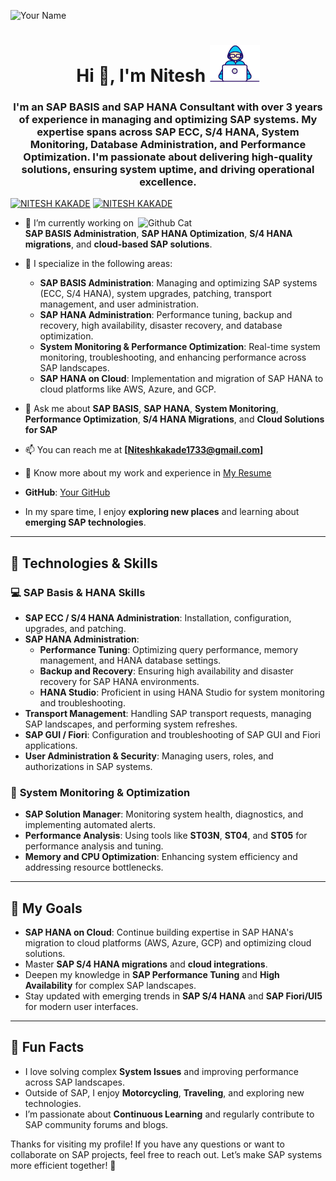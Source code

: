 <p align="left"> <img src="https://komarev.com/ghpvc/?username=niteshkakade1733" alt="Your Name"/> </p>

<h1 align="center">Hi 👋, I'm Nitesh <img src="https://github.com/Niteshkakade1733/niteshkakade1733/blob/main/Assets/Developer.gif" width="80px"> </h1>

<h3 align="center">
I'm an SAP BASIS and SAP HANA Consultant with over 3 years of experience in managing and optimizing SAP systems. My expertise spans across SAP ECC, S/4 HANA, System Monitoring, Database Administration, and Performance Optimization. I'm passionate about delivering high-quality solutions, ensuring system uptime, and driving operational excellence.
</h3>

<p> </p>

<p> 
  <a align="left" href="https://www.linkedin.com/in/nitesh--kakade" target="blank"><img src="https://img.shields.io/badge/Connect%20with%20me%20on-LinkedIn-blue?style=for-the-badge&logo=linkedin" alt="NITESH KAKADE" /></a> 
  <a align="right" href="https://twitter.com/niteshkakade173" target="blank"><img src="https://img.shields.io/twitter/follow/niteshkakade173?logo=twitter&style=for-the-badge" alt="NITESH KAKADE" /></a>
</p>

<img align="right" width=300px alt="Github Cat" src="https://user-images.githubusercontent.com/74038190/235224431-e8c8c12e-6826-47f1-89fb-2ddad83b3abf.gif" width="300" />

- 🔭 I’m currently working on **SAP BASIS Administration**, **SAP HANA Optimization**, **S/4 HANA migrations**, and **cloud-based SAP solutions**.  

- 👯 I specialize in the following areas:
    - **SAP BASIS Administration**: Managing and optimizing SAP systems (ECC, S/4 HANA), system upgrades, patching, transport management, and user administration.
    - **SAP HANA Administration**: Performance tuning, backup and recovery, high availability, disaster recovery, and database optimization.
    - **System Monitoring & Performance Optimization**: Real-time system monitoring, troubleshooting, and enhancing performance across SAP landscapes.
    - **SAP HANA on Cloud**: Implementation and migration of SAP HANA to cloud platforms like AWS, Azure, and GCP.

- 💬 Ask me about **SAP BASIS**, **SAP HANA**, **System Monitoring**, **Performance Optimization**, **S/4 HANA Migrations**, and **Cloud Solutions for SAP**  

- 📫 You can reach me at **[Niteshkakade1733@gmail.com]**

- 📄 Know more about my work and experience in [My Resume](#)

- **GitHub**: [Your GitHub](https://github.com/niteshkakade1733)  
- In my spare time, I enjoy **exploring new places** and learning about **emerging SAP technologies**.
---

## 🚀 Technologies & Skills

### 💻 **SAP Basis & HANA Skills**
- **SAP ECC / S/4 HANA Administration**: Installation, configuration, upgrades, and patching.
- **SAP HANA Administration**: 
  - **Performance Tuning**: Optimizing query performance, memory management, and HANA database settings.
  - **Backup and Recovery**: Ensuring high availability and disaster recovery for SAP HANA environments.
  - **HANA Studio**: Proficient in using HANA Studio for system monitoring and troubleshooting.
- **Transport Management**: Handling SAP transport requests, managing SAP landscapes, and performing system refreshes.
- **SAP GUI / Fiori**: Configuration and troubleshooting of SAP GUI and Fiori applications.
- **User Administration & Security**: Managing users, roles, and authorizations in SAP systems.
  
### 🔧 **System Monitoring & Optimization**
- **SAP Solution Manager**: Monitoring system health, diagnostics, and implementing automated alerts.
- **Performance Analysis**: Using tools like **ST03N**, **ST04**, and **ST05** for performance analysis and tuning.
- **Memory and CPU Optimization**: Enhancing system efficiency and addressing resource bottlenecks.

---

## 🎯 My Goals

- **SAP HANA on Cloud**: Continue building expertise in SAP HANA's migration to cloud platforms (AWS, Azure, GCP) and optimizing cloud solutions.
- Master **SAP S/4 HANA migrations** and **cloud integrations**.
- Deepen my knowledge in **SAP Performance Tuning** and **High Availability** for complex SAP landscapes.
- Stay updated with emerging trends in **SAP S/4 HANA** and **SAP Fiori/UI5** for modern user interfaces.

---

## 🎉 Fun Facts

- I love solving complex **System Issues** and improving performance across SAP landscapes.
- Outside of SAP, I enjoy **Motorcycling**, **Traveling**, and exploring new technologies.
- I’m passionate about **Continuous Learning** and regularly contribute to SAP community forums and blogs.

Thanks for visiting my profile! If you have any questions or want to collaborate on SAP projects, feel free to reach out. Let’s make SAP systems more efficient together! 🚀
